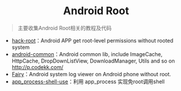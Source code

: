<h1 align="center">Android Root</h1>

> 主要收集Android Root相关的教程及代码

* [hack-root](https://github.com/zjkhiyori/hack-root)：Android APP get root-level permissions without rooted system
* [android-common](https://github.com/Trinea/android-common)：Android common lib, include ImageCache, HttpCache, DropDownListView, DownloadManager, Utils and so on http://p.codekk.com/
* [Fairy](https://github.com/Zane96/Fairy)：Android system log viewer on Android phone without root.
* [app_process-shell-use](https://github.com/gtf35/app_process-shell-use)：利用 app_process 实现免root调用shell

